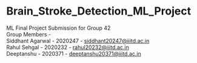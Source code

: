 # Brain_Stroke_Detection_ML_Project
ML Final Project Submission for Group 42    
Group Members -     
Siddhant Agarwal - 2020247 - siddhant20247@iiitd.ac.in    
Rahul Sehgal - 2020232 - rahul20232@iiitd.ac.in   
Deeptanshu - 2020371 - deeptanshu20371@iiitd.ac.in    
